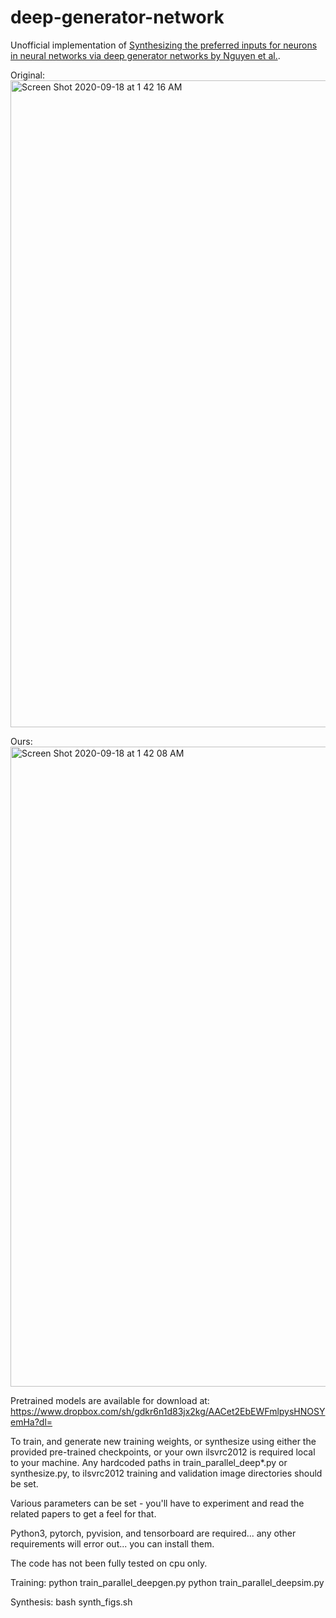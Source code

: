 # deep-generator-network

Unofficial implementation of [Synthesizing the preferred inputs for neurons in neural networks via deep generator networks by Nguyen et al.](https://papers.nips.cc/paper/6519-synthesizing-the-preferred-inputs-for-neurons-in-neural-networks-via-deep-generator-networks.pdf).

Original:
<img width="1035" alt="Screen Shot 2020-09-18 at 1 42 16 AM" src="https://user-images.githubusercontent.com/10405248/93560565-7262d100-f950-11ea-8432-c056c0bed048.png">

Ours:
<img width="1024" alt="Screen Shot 2020-09-18 at 1 42 08 AM" src="https://user-images.githubusercontent.com/10405248/93560562-6f67e080-f950-11ea-91e0-22593734dc81.png">


Pretrained models are available for download at:
https://www.dropbox.com/sh/gdkr6n1d83jx2kg/AACet2EbEWFmlpysHNOSYemHa?dl=

To train, and generate new training weights, or synthesize using either the provided pre-trained checkpoints, or your own
ilsvrc2012 is required local to your machine.  Any hardcoded paths in train_parallel_deep*.py or synthesize.py, to ilsvrc2012 training and validation image directories should be set. 

Various parameters can be set - you'll have to experiment and read the related papers to get a feel for that. 

Python3, pytorch, pyvision, and tensorboard are required... any other requirements will error out... you can install them. 

The code has not been fully tested on cpu only.  

Training:
python train_parallel_deepgen.py
python train_parallel_deepsim.py

Synthesis:
bash synth_figs.sh
